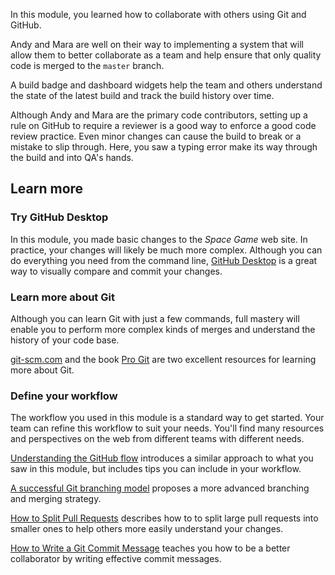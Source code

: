 In this module, you learned how to collaborate with others using Git and GitHub.

Andy and Mara are well on their way to implementing a system that will allow them to better collaborate as a team and help ensure that only quality code is merged to the `master` branch.

A build badge and dashboard widgets help the team and others understand the state of the latest build and track the build history over time.

Although Andy and Mara are the primary code contributors, setting up a rule on GitHub to require a reviewer is a good way to enforce a good code review practice. Even minor changes can cause the build to break or a mistake to slip through. Here, you saw a typing error make its way through the build and into QA's hands.

## Learn more

### Try GitHub Desktop

In this module, you made basic changes to the _Space Game_ web site. In practice, your changes will likely be much more complex. Although you can do everything you need from the command line, [GitHub Desktop](https://desktop.github.com?azure-portal=true) is a great way to visually compare and commit your changes.

### Learn more about Git

Although you can learn Git with just a few commands, full mastery will enable you to perform more complex kinds of merges and understand the history of your code base.

[git-scm.com](https://git-scm.com?azure-portal=true) and the book [Pro Git](https://git-scm.com/book/en/v2?azure-portal=true) are two excellent resources for learning more about Git.

### Define your workflow

The workflow you used in this module is a standard way to get started. Your team can refine this workflow to suit your needs. You'll find many resources and perspectives on the web from different teams with different needs.

[Understanding the GitHub flow](https://guides.github.com/introduction/flow?azure-portal=true) introduces a similar approach to what you saw in this module, but includes tips you can include in your workflow.

[A successful Git branching model](https://nvie.com/posts/a-successful-git-branching-model?azure-portal=true) proposes a more advanced branching and merging strategy.

[How to Split Pull Requests](https://www.thedroidsonroids.com/blog/splitting-pull-request?azure-portal=true) describes how to to split large pull requests into smaller ones to help others more easily understand your changes.

[How to Write a Git Commit Message](https://chris.beams.io/posts/git-commit?azure-portal=true) teaches you how to be a better collaborator by writing effective commit messages.